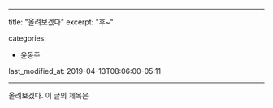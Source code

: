 
---

title:  "올려보겠다"
excerpt: "후~"

categories:
  - 윤동주

last_modified_at: 2019-04-13T08:06:00-05:11

--- 

올려보겠다.
이 글의 제목은

